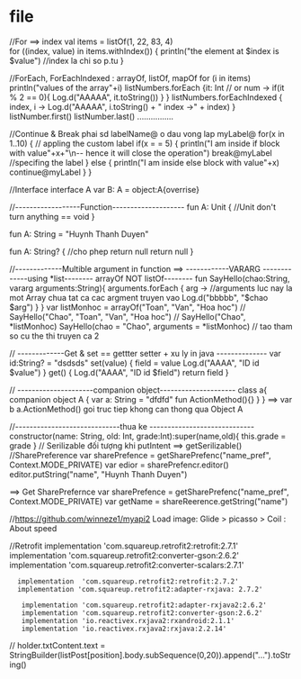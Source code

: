 # file

//For ==> index
val items = listOf(1, 22, 83, 4)  
   for ((index, value) in items.withIndex()) {
      println("the element at $index is $value")  //index la chi so p.tu
   }
   
   
   
//ForEach,  ForEachIndexed : arrayOf, listOf, mapOf
  for (i in items) println("values of the array"+i)
  listNumbers.forEach {it: Int // or  num ->
            if(it % 2 == 0){
                Log.d("AAAAA", it.toString())
            }
        }
  listNumbers.forEachIndexed { index, i ->
            Log.d("AAAAA", i.toString() + " index ->" + index)
        }
   listNumber.first()
   listNumber.last()
   ................
   
   
   
   
//Continue & Break phai sd labelName@ o dau vong lap
   myLabel@ for(x in 1..10) { // appling the custom label
      if(x = = 5) {
         println("I am inside if block with value"+x+"\n-- hence it will close the operation")
         break@myLabel //specifing the label
      } else {
         println("I am inside else block with value"+x)
         continue@myLabel
      }
   }
 
 
 //Interface 
 interface A
 var B: A = object:A{overrise}
 
 
 //------------------Function--------------------
 fun A: Unit { 
    //Unit don't turn anything == void
 }
 
fun A: String = "Huynh Thanh Duyen"

fun A: String? { 
    //cho phep return null
    return null
 }
 
//-------------Multible argument in function ==> ------------VARARG  -------------using *list-------- arrayOf NOT listOf--------
fun SayHello(chao:String, vararg arguments:String){
            arguments.forEach { arg ->
            //arguments luc nay la mot Array chua tat ca cac argment truyen vao
                Log.d("bbbbb", "$chao $arg")
            }
        }
var listMonhoc = arrayOf<String>("Toan", "Van", "Hoa hoc")
// SayHello("Chao", "Toan", "Van", "Hoa hoc")
// SayHello("Chao", *listMonhoc) 
   SayHello(chao = "Chao", arguments = *listMonhoc)  // tao tham so cu the thi truyen ca 2 
 
// -------------Get & set == gettter setter + xu ly in java --------------
var id:String? = "dsdsds"
        set(value) {
            field = value
            Log.d("AAAA", "ID id $value")
        }
        get() {
            Log.d("AAAA", "ID id $field")
            return field
        }

// ---------------------companion object---------------------
class a{
   companion object A {
      var a: String = "dfdfd"
      fun ActionMethod(){}
   }
}
==>  var b a.ActionMethod()  goi truc tiep khong can thong qua Object A




//-----------------------------thua ke -----------------------------
constructor(name: String, old: Int, grade:Int):super(name,old){
        this.grade = grade
    }
// Serilizable đối tượng khi putIntent ==> getSerilizable()
//SharePreference 
var sharePrefence = getSharePrefenc("name_pref", Context.MODE_PRIVATE)
var edior = sharePrefencr.editor()
editor.putString("name", "Huynh Thanh Duyen")

==> Get SharePrefernce
var sharePrefence = getSharePrefenc("name_pref", Context.MODE_PRIVATE)
var getName = shareReerence.getString("name")


//https://github.com/winneze1/myapi2
Load image: Glide > picasso > Coil : About speed  

//Retrofit
      implementation 'com.squareup.retrofit2:retrofit:2.7.1'
      implementation 'com.squareup.retrofit2:converter-gson:2.6.2'
      implementation 'com.squareup.retrofit2:converter-scalars:2.7.1'
      
      implementation  'com.squareup.retrofit2:retrofit:2.7.2'
      implementation 'com.squareup.retrofit2:adapter-rxjava: 2.7.2'

       implementation 'com.squareup.retrofit2:adapter-rxjava2:2.6.2'
       implementation 'com.squareup.retrofit2:converter-gson:2.6.2'
       implementation 'io.reactivex.rxjava2:rxandroid:2.1.1'
       implementation 'io.reactivex.rxjava2:rxjava:2.2.14'

// holder.txtContent.text = StringBuilder(listPost[position].body.subSequence(0,20)).append("...").toString()
